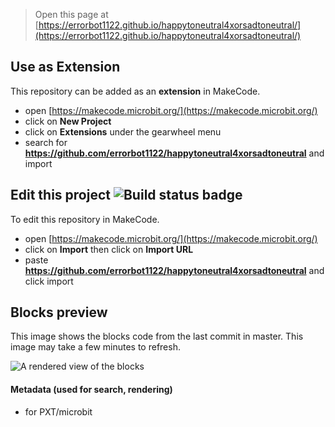 
> Open this page at [https://errorbot1122.github.io/happytoneutral4xorsadtoneutral/](https://errorbot1122.github.io/happytoneutral4xorsadtoneutral/)

## Use as Extension

This repository can be added as an **extension** in MakeCode.

* open [https://makecode.microbit.org/](https://makecode.microbit.org/)
* click on **New Project**
* click on **Extensions** under the gearwheel menu
* search for **https://github.com/errorbot1122/happytoneutral4xorsadtoneutral** and import

## Edit this project ![Build status badge](https://github.com/errorbot1122/happytoneutral4xorsadtoneutral/workflows/MakeCode/badge.svg)

To edit this repository in MakeCode.

* open [https://makecode.microbit.org/](https://makecode.microbit.org/)
* click on **Import** then click on **Import URL**
* paste **https://github.com/errorbot1122/happytoneutral4xorsadtoneutral** and click import

## Blocks preview

This image shows the blocks code from the last commit in master.
This image may take a few minutes to refresh.

![A rendered view of the blocks](https://github.com/errorbot1122/happytoneutral4xorsadtoneutral/raw/master/.github/makecode/blocks.png)

#### Metadata (used for search, rendering)

* for PXT/microbit
<script src="https://makecode.com/gh-pages-embed.js"></script><script>makeCodeRender("{{ site.makecode.home_url }}", "{{ site.github.owner_name }}/{{ site.github.repository_name }}");</script>

